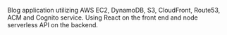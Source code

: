 Blog application utilizing AWS EC2, DynamoDB, S3, CloudFront, Route53, ACM and Cognito service. Using React on the front end and node serverless API on the backend.